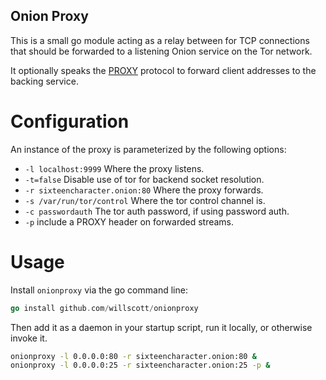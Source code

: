 Onion Proxy
-----------

This is a small go module acting as a relay between for TCP connections that
should be forwarded to a listening Onion service on the Tor network.

It optionally speaks the [PROXY](http://www.haproxy.org/download/1.5/doc/proxy-protocol.txt)
protocol to forward client addresses to the backing service.

Configuration
=====

An instance of the proxy is parameterized by the following options:

* ```-l localhost:9999``` Where the proxy listens.
* ```-t=false``` Disable use of tor for backend socket resolution.
* ```-r sixteencharacter.onion:80``` Where the proxy forwards.
* ```-s /var/run/tor/control``` Where the tor control channel is.
* ```-c passwordauth``` The tor auth password, if using password auth.
* ```-p``` include a PROXY header on forwarded streams.

Usage
=====

Install `onionproxy` via the go command line:

```go
go install github.com/willscott/onionproxy
```

Then add it as a daemon in your startup script, run it locally, or otherwise
invoke it.

```bash
onionproxy -l 0.0.0.0:80 -r sixteencharacter.onion:80 &
onionproxy -l 0.0.0.0:25 -r sixteencharacter.onion:25 -p &
```
